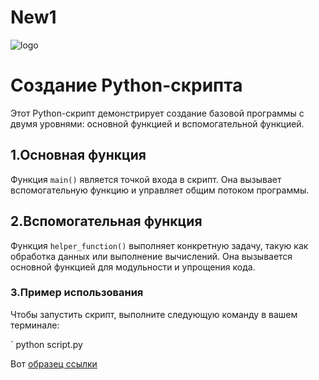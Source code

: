 # New1
![logo](https://banner2.cleanpng.com/20240131/cgy/transparent-python-logo-triangle-with-snake-on-paper-holding-1710892013045.webp)
# Создание Python-скрипта

Этот Python-скрипт демонстрирует создание базовой программы 
с двумя уровнями: основной функцией и вспомогательной функцией.

## 1.Основная функция

Функция `main()` является точкой входа в скрипт. Она вызывает вспомогательную функцию и управляет общим потоком программы.

## 2.Вспомогательная функция

Функция `helper_function()` выполняет конкретную задачу, такую как обработка данных или выполнение вычислений. Она вызывается основной функцией для модульности и упрощения кода.

### 3.Пример использования

Чтобы запустить скрипт, выполните следующую команду в вашем терминале:

`
python script.py

Вот [образец ссылки](https://github.com/nicks28051958/nicks28051958/tree/TestPull1)




